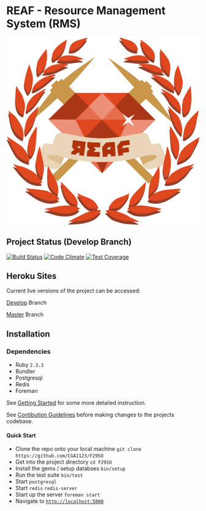 # REAF - Resource Management System (RMS)

![REAF LOGO](.github/resources/reaf_logo.png)

## Project Status (Develop Branch)
[![Build Status](https://travis-ci.com/CGA1123/F29SO.svg?token=CLPqdNeNYg5kLHcGitp5&branch=develop)](https://travis-ci.com/CGA1123/F29SO)
[![Code Climate](https://codeclimate.com/repos/57f27aea12e7170061001cb3/badges/0aa6f804f2c187f0aed7/gpa.svg)](https://codeclimate.com/repos/57f27aea12e7170061001cb3/feed)
[![Test Coverage](https://codeclimate.com/repos/57f27aea12e7170061001cb3/badges/0aa6f804f2c187f0aed7/coverage.svg)](https://codeclimate.com/repos/57f27aea12e7170061001cb3/coverage)

## Heroku Sites

Current live versions of the project can be accessed:

[Develop](https://reaf-rms-develop.herokuapp.com/) Branch

[Master](https://reaf-rms-master.herokuapp.com/) Branch

## Installation

### Dependencies

- Ruby `2.3.3`
- Bundler
- Postgresql
- Redis
- Foreman

See [Getting Started](GETTING_STARTED.md) for some more detailed instruction.

See [Contibution Guidelines](CONTRIBUTING.md) before making changes to the projects codebase.

#### Quick Start

- Clone the repo onto your local machine  `git clone https://github.com/CGA1123/F29SO`
- Get into the project directory          `cd F29SO`
- Install the gems / setup databses       `bin/setup`
- Run the test suite                      `bin/test`
- Start `postgresql`
- Start `redis`                           `redis-server`
- Start up the server                     `foreman start`
- Navigate to [`http://localhost:5000`](http://localhost:5000)
